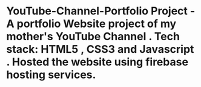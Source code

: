 # YouTube-Channel-Portfolio Project - A portfolio Website project of my mother's YouTube Channel . Tech stack: HTML5 , CSS3 and Javascript . Hosted the website using firebase hosting services.
